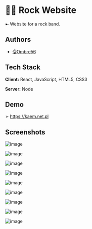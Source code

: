 # 👩‍💻 Rock Website

➼ Website for a rock band.


## Authors

- [@Ombre56](https://www.github.com/Ombre56)


## Tech Stack

**Client:** React, JavaScript, HTML5, CSS3

**Server:** Node


## Demo

➢ https://kaem.net.pl


## Screenshots

![image](https://user-images.githubusercontent.com/18633930/190684770-9ba3c810-1b8c-421f-a22b-4c753fb3f1d0.png)

![image](https://user-images.githubusercontent.com/18633930/190684864-05a22b21-2410-43c7-b821-103d71c11f51.png)

![image](https://user-images.githubusercontent.com/18633930/190684947-a32398af-a2cc-4b00-a619-07befc5bdc5a.png)

![image](https://user-images.githubusercontent.com/18633930/190684982-9ca6a986-f580-4853-b59c-375ae58fcefc.png)

![image](https://user-images.githubusercontent.com/18633930/190685039-2fa507fa-229d-4c31-9f7a-19146ad13eb6.png)

![image](https://user-images.githubusercontent.com/18633930/190685078-38bd683c-4204-47de-a636-edeb2782eb64.png)

![image](https://user-images.githubusercontent.com/18633930/190685131-70428474-3703-4427-b704-993a791d6934.png)

![image](https://user-images.githubusercontent.com/18633930/190685202-2a7da4ce-6b1e-4f20-912f-45d9bfdadfb7.png)

![image](https://user-images.githubusercontent.com/18633930/190685244-3ba4d4aa-d97c-428b-9383-c5e6a4fb1e57.png)
